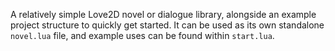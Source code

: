 A relatively simple Love2D novel or dialogue library, alongside an example project structure to quickly get started. It can be used as its own standalone `novel.lua` file, and example uses can be found within `start.lua`.

